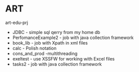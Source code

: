 <style>
background-color: #c7b39b;
</style>
# ART
art-edu-prj
<ul>
<li>JDBC - simple sql qerry from my home db</li>
<li>PerfomanceExample2 - job with java collection framework</li> 
<li>book_lib - job with Xpath in xml files</li>
<li>calc - Polish notation</li>
<li>cons_and_prod -multithreading</li>
<li>exeltest - use XSSFW for working with Excel files</li> 
<li>tasks2 - job with java collection framework</li>
</ul>
